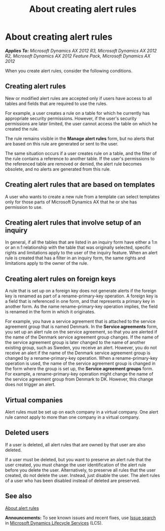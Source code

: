 ﻿---
title: About creating alert rules
TOCTitle: About creating alert rules
ms:assetid: 8daa1191-386b-4392-b194-21742698f73b
ms:mtpsurl: https://technet.microsoft.com/en-us/library/Aa834415(v=AX.60)
ms:contentKeyID: 46687554
ms.date: 05/02/2014
mtps_version: v=AX.60
---

# About creating alert rules 


_**Applies To:** Microsoft Dynamics AX 2012 R3, Microsoft Dynamics AX 2012 R2, Microsoft Dynamics AX 2012 Feature Pack, Microsoft Dynamics AX 2012_

When you create alert rules, consider the following conditions.

## Creating alert rules

New or modified alert rules are accepted only if users have access to all tables and fields that are required to use the rules.

For example, a user creates a rule on a table for which he currently has appropriate security permissions. However, if the user's security permissions are later limited, the user cannot access the table on which he created the rule.

The rule remains visible in the **Manage alert rules** form, but no alerts that are based on this rule are generated or sent to the user.

The same situation occurs if a user creates rule on a table, and the filter of the rule contains a reference to another table. If the user's permissions to the referenced table are removed or denied, the alert rule becomes obsolete, and no alerts are generated from this rule.

## Creating alert rules that are based on templates

A user who wants to create a new rule from a template can select templates only for those parts of Microsoft Dynamics AX that he or she has permission to use.

## Creating alert rules that involve setup of an inquiry

In general, if all the tables that are listed in an inquiry form have either a 1:n or an n:1 relationship with the table that was originally selected, specific rights and limitations apply to the user of the inquiry feature. When an alert rule is created that has a filter in an inquiry form, the same rights and limitations apply to the owner of the rule.

## Creating alert rules on foreign keys

A rule that is set up on a foreign key does not generate alerts if the foreign key is renamed as part of a rename-primary-key operation. A foreign key is a field that is referenced in one form, and that represents a primary key in another form. As the name rename-primary-key operation implies, the field is renamed in the form in which it originates.

For example, you have a service agreement that is attached to the service agreement group that is named Denmark. In the **Service agreements** form, you set up an alert rule on the service agreement, so that you are alerted if the name of the Denmark service agreement group changes. If the name of the service agreement group is later changed to the name of another existing group, such as Sweden, you receive an alert. However, you do not receive an alert if the name of the Denmark service agreement group is changed by a rename-primary-key operation. When a rename-primary-key operation is used, the name of the service agreement group is changed in the form where the group is set up, the **Service agreement groups** form. For example, a rename-primary-key operation might change the name of the service agreement group from Denmark to DK. However, this change does not trigger an alert.

## Virtual companies

Alert rules must be set up on each company in a virtual company. One alert rule cannot apply to more than one company in a virtual company.

## Deleted users

If a user is deleted, all alert rules that are owned by that user are also deleted.

If a user must be deleted, but you want to preserve an alert rule that the user created, you must change the user identification of the alert rule before you delete the user. Alternatively, to preserve all rules that the user created, do not delete the user. Instead, just disable the user. The alert rules of a user who has been disabled instead of deleted are preserved.

## See also

[About alert rules](about-alert-rules.md)

  
**Announcements:** To see known issues and recent fixes, use [Issue search](http://go.microsoft.com/fwlink/?linkid=389258) in [Microsoft Dynamics Lifecycle Services](http://go.microsoft.com/fwlink/?linkid=306505) (LCS).

